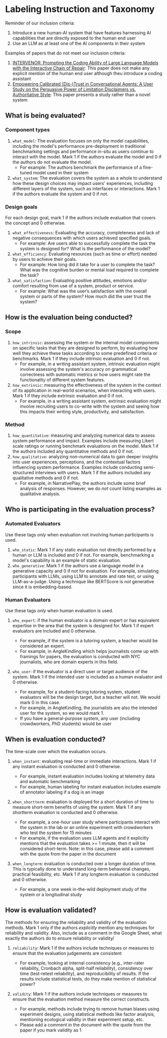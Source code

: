 # Labeling Instruction and Taxonomy

Reminder of our inclusion criteria:
1. Introduce a new human-AI system that have features harnessing AI capabilities that are directly exposed to the human end user
2. Use an LLM as at least one of the AI components in their system

Examples of papers that do not meet our inclusion criteria:
1. [INTERVENOR: Prompting the Coding Ability of Large Language Models with the Interactive Chain of Repair](https://aclanthology.org/2024.findings-acl.124): This paper does not make any explicit mention of the human end user although theu introduce a coding assistant
2. [Empowering Calibrated (Dis-)Trust in Conversational Agents: A User Study on the Persuasive Power of Limitation Disclaimers vs. Authoritative Style](https://doi.org/10.1145/3613904.3642122): This paper presents a study rather than a novel system

## What is being evaluated? 

### Component types 
1. `what_model`: The evaluation focuses on only the model capabilities, including the model's performance pre-deployment in traditional benchmarking settings and performance in-situ as users continue to interact with the model. Mark 1 if the authors evaluate the model and 0 if the authors do not evaluate the model.
   - For example: The authors benchmark the performance of a fine-tuned model used in their system
2. `what_system`: The evaluation covers the system as a whole to understand how these design choices may impact users' experiences, including different layers of the system, such as interfaces or interactions. Mark 1 if the authors evaluate the system and 0 if not.
 

### Design goals
For each design goal, mark 1 if the authors include evaluation that covers the concept and 0 otherwise. 
1. `what_effectiveness`: Evaluating the accuracy, completeness and lack of negative consequences with which users achieved specified goals. 
   - For example: Are users able to successfully complete the task the system is designed for? What is the performance of the model? 
2. `what_efficiency`: Evaluating resources (such as time or effort) needed by users to achieve their goals. 
   - For example: How long did it take for a user to complete the task? What was the cognitive burden or mental load required to complete the task?
3. `what_satisfaction`: Evaluating positive attitudes, emotions and/or comfort resulting from use of a system, product or service. 
   - For example: What was the user’s satisfaction with the overall system or parts of the system? How much did the user trust the system? 


## How is the evaluation being conducted? 
### Scope
1. `how_intrinsic`: assessing the system or the internal model components on specific tasks that they are designed to perform, by evaluating how well they achieve these tasks according to some predefined criteria or benchmarks. Mark 1 if they include intrinsic evaluation and 0 if not. 
    - For example, in a writing assistant system, intrinsic evaluation might involve assessing the system's accuracy on grammatical correctness with automatic metrics or how users might rate the functionality of different system features.
2. `how_extrinsic`: measuring the effectiveness of the system in the context of its application in real-world scenarios, when interacting with users. Mark 1 if they include extrinsic evaluation and 0 if not. 
   - For example, in a writing assistant system, extrinsic evaluation might involve recruiting users to co-write with the system and seeing how this impacts their writing style, productivity, and satisfaction.

### Method
1. `how_quantitative`: measuring and analyzing numerical data to assess system performance and impact. Examples include measuring Likert scale ratings or running benchmark evaluations on the model. Mark 1 if the authors included any quantitative methods and 0 if not. 
2. `how_qualitative`: analyzing non-numerical data to gain deeper insights into user experiences, perceptions, and the contextual factors influencing system performance. Examples include conducting semi-structured interviews with users. Mark 1 if the authors included any qualitative methods and 0 if not.
   - For example, in NarrativePlay, the authors include some brief analysis of responses. However, we do *not* count listing examples as qualitative analysis. 


## Who is participating in the evaluation process? 
### Automated Evaluators
Use these tags *only* when evaluation not involving human participants is used. 
1. `who_static`: Mark 1 if any static evaluation not directly performed by a human or LLM is included and 0 if not. For example, benchmarking a model's capability is an example of static evaluation.
2. `who_generative`: Mark 1 if the authors use a language model in a generative capacity and 0 if not for evaluation. For example, simulating participants with LLMs, using LLM to annotate and rate text, or using LLM-as-a-judge. Using a technique like BERTScore is *not* generative since it is embedding-based. 

### Human Evaluators
Use these tags *only* when human evaluation is used. 
1. `who_expert`: if the human evaluator is a domain expert or has equivalent expertise in the area that the system is designed for. Mark 1 if expert evaluators are included and 0 otherwise. 
    - For example, if the system is a tutoring system, a teacher would be considered an expert.
    - For example, in AngleKindling which helps journalists come up with framings for papers, the evaluation is conducted with NYC journalists, who are domain experts in this field. 

2. `who_user`: if the evaluator is a direct user or target audience of the system. Mark 1 if the intended user is included as a human evaluator and 0 otherwise. 
   - For example, for a student-facing tutoring system, student evaluators will be the design target, but a teacher will not. We would mark 0 in this case. 
   - For example, in AngleKindling, the journalists are also the intended user for the system, so we would mark 1.
   - If you have a general-purpose system, any user (including crowdworkers, PhD students) would be user


## When is evaluation conducted? 
The time-scale over which the evaluation occurs. 
1. `when_instant`: evaluating real-time or immediate interactions. Mark 1 if any instant evaluation is conducted and 0 otherwise. 
   - For example, instant evaluation includes looking at telemetry data and automatic benchmarking
   - For example, human labeling for instant evaluation includes example of annotator labeling if a dog is an image

2. `when_shortterm`: evaluation is deployed for a short duration of time to measure short-term benefits of using the system. Mark 1 if any shortterm evaluation is conducted and 0 otherwise. 
   - For example, a one-hour user study where participants interact with the system in the lab or an online experiment with crowdworkers who test the system for 15 minutes
   - For example, if the evaluation uses LLM agents and it explicitly mentions that the evaluation takes >= 1 minute, then it will be considered short-term. Note: in this case, please add a comment with the quote from the paper in the document
  
3. `when_longterm`: evaluation is conducted over a longer duration of time. This is typically done to understand long-term behavioral changes, practical feasibility, etc. Mark 1 if any longterm evaluation is conducted and 0 otherwise. 
   - For example, a one week in-the-wild deployment study of the system or a longitudinal study


## How is evaluation validated? 
The methods for ensuring the reliability and validity of the evaluation methods. Mark 1 only if the authors *explicitly* mention any techniques for reliability and validity. Also, include as a comment in the Google Sheet, what exactly the authors do to ensure reliability or validity/  

1. `reliability`: Mark 1 if the authors include techniques or measures to ensure that the evaluation judgements are consistent
   - For example, looking at internal consistency (e.g., inter-rater reliability, Cronbach alpha, split-half reliability), consistency over time (test-retest reliability), and reproducibility of results. If the results include statistical tests, do they make mention of statistical power? 

2. `validity`: Mark 1 if the authors include techniques or measures to ensure that the evaluation method measure the correct constructs. 
   - For example, methods include trying to remove human biases using experiment designs, using statistical methods like factor analysis, mentioning ecological validity in their experiment setup, etc.
   - Please add a comment in the document with the quote from the paper if you mark validity as 1
